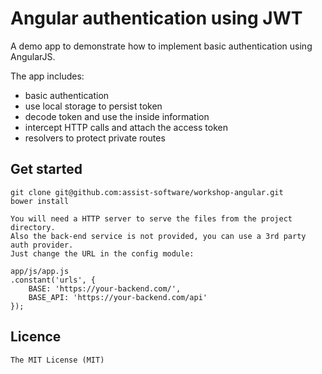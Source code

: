 # Angular authentication using JWT
    
A demo app to demonstrate how to implement basic authentication using AngularJS. 

The app includes:
* basic authentication
* use local storage to persist token
* decode token and use the inside information
* intercept HTTP calls and attach the access token
* resolvers to protect private routes
    
## Get started
    
```
git clone git@github.com:assist-software/workshop-angular.git
bower install
```
    
    You will need a HTTP server to serve the files from the project directory.
    Also the back-end service is not provided, you can use a 3rd party auth provider. 
    Just change the URL in the config module:
    
```
app/js/app.js
.constant('urls', {
    BASE: 'https://your-backend.com/',
    BASE_API: 'https://your-backend.com/api'
});
```
     
## Licence
    The MIT License (MIT)
